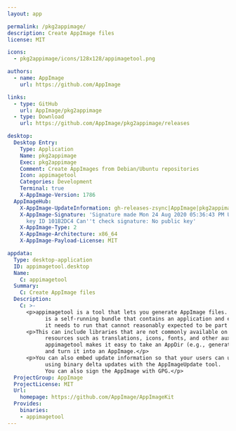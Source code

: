 ```yaml
---
layout: app

permalink: /pkg2appimage/
description: Create AppImage files
license: MIT

icons:
  - pkg2appimage/icons/128x128/appimagetool.png

authors:
  - name: AppImage
    url: https://github.com/AppImage

links:
  - type: GitHub
    url: AppImage/pkg2appimage
  - type: Download
    url: https://github.com/AppImage/pkg2appimage/releases

desktop:
  Desktop Entry:
    Type: Application
    Name: pkg2appimage
    Exec: pkg2appimage
    Comment: Create AppImages from Debian/Ubuntu repositories
    Icon: appimagetool
    Categories: Development
    Terminal: true
    X-AppImage-Version: 1786
  AppImageHub:
    X-AppImage-UpdateInformation: gh-releases-zsync|AppImage|pkg2appimage|continuous|pkg2appimage*-x86_64.AppImage.zsync
    X-AppImage-Signature: 'Signature made Mon 24 Aug 2020 05:36:43 PM UTC using RSA
      key ID 101B2DC4 Can''t check signature: No public key'
    X-AppImage-Type: 2
    X-AppImage-Architecture: x86_64
    X-AppImage-Payload-License: MIT

appdata:
  Type: desktop-application
  ID: appimagetool.desktop
  Name:
    C: appimagetool
  Summary:
    C: Create AppImage files
  Description:
    C: >-
      <p>appimagetool is a tool that lets you generate AppImage files. An AppImage
            is a self-running bundle that contains an application and everything
            it needs to run that cannot reasonably expected to be part of each target system.</p>
      <p>This can include libraries that are not commonly available on target systems,
            resources such as translations, icons, fonts, and other auxiliary files.
            appimagetool makes it easy to take an AppDir (e.g., generated by linuxdeployqt)
            and turn it into an AppImage.</p>
      <p>You can also embed update information so that your users can update the AppImage
            using binary delta updates with the AppImageUpdate tool.
            You can also sign the AppImage with GPG.</p>
  ProjectGroup: AppImage
  ProjectLicense: MIT
  Url:
    homepage: https://github.com/AppImage/AppImageKit
  Provides:
    binaries:
    - appimagetool
---
```

